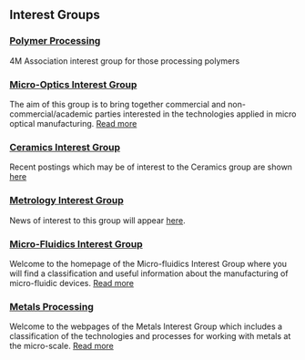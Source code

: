 ## Interest Groups

### [Polymer Processing](/4m-association/node/15)

4M Association interest group for those processing polymers

### [Micro-Optics Interest Group](/4m-association/node/16)

The aim of this group is to bring together commercial and non-commercial/academic parties interested in the technologies applied in micro optical manufacturing. <a href="./micro_optics.html">Read more</a>

### [Ceramics Interest Group](/4m-association/node/16)

Recent postings which may be of interest to the Ceramics group are shown <a href="./ceramics_processing.html">here</a>

### [Metrology Interest Group](/4m-association/node/23)

News of interest to this group will appear <a href="./metrology.html">here</a>.

### [Micro-Fluidics Interest Group](/4m-association/interest-group/Micro-Fluidics-Interest-Group)

Welcome to the homepage of the Micro-fluidics Interest Group where you will find a classification and useful information about the manufacturing of micro-fluidic devices. <a href="./Micro-Fluidics-Interest-Group.html">Read more</a>   

### [Metals Processing](/4m-association/interest-group/Metals-Processing)

Welcome to the webpages of the Metals Interest Group which includes a classification of the technologies and processes for working with metals at the micro-scale. <a href="./Metals-Processing.html">Read more</a>
